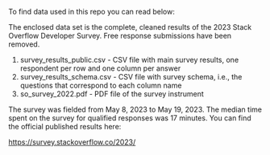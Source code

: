 To find data used in this repo you can read below:

The enclosed data set is the complete, cleaned results of the 2023 Stack Overflow Developer Survey. Free response submissions have been removed.
1. survey_results_public.csv - CSV file with main survey results, one respondent per row and one column per answer
2. survey_results_schema.csv - CSV file with survey schema, i.e., the questions that correspond to each column name
3. so_survey_2022.pdf - PDF file of the survey instrument

The survey was fielded from May 8, 2023 to May 19, 2023. The median time spent on the survey for qualified responses was 17 minutes.
You can find the official published results here:

https://survey.stackoverflow.co/2023/
